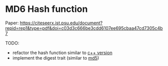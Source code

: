 # MD6 Hash function 
Paper: https://citeseerx.ist.psu.edu/document?repid=rep1&type=pdf&doi=c03d3c666be3cdd6107ee695cbaa47cd7305c4b7

TODO: 
- refactor the hash function similar to [c++ version](https://github.com/brbsh/samp-plugin-md6/tree/master)
- implement the digest trait (similar to [md5](https://github.com/RustCrypto/hashes/tree/master/md5))
